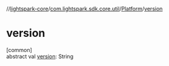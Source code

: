 //[lightspark-core](../../../index.md)/[com.lightspark.sdk.core.util](../index.md)/[Platform](index.md)/[version](version.md)

# version

[common]\
abstract val [version](version.md): String

